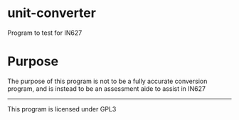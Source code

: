 # unit-converter
Program to test for IN627

# Purpose
The purpose of this program is not to be a fully accurate conversion program, and is instead
to be an assessment aide to assist in IN627

---
This program is licensed under GPL3
